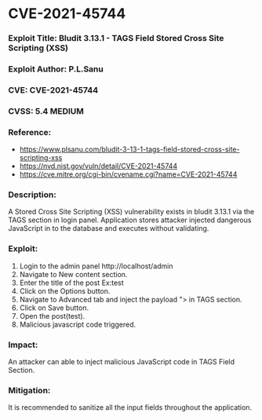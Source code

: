 # CVE-2021-45744

### Exploit Title: Bludit 3.13.1 - TAGS Field Stored Cross Site Scripting (XSS)
### Exploit Author: P.L.Sanu
### CVE: CVE-2021-45744
### CVSS: 5.4 MEDIUM
### Reference: 
- https://www.plsanu.com/bludit-3-13-1-tags-field-stored-cross-site-scripting-xss
- https://nvd.nist.gov/vuln/detail/CVE-2021-45744
- https://cve.mitre.org/cgi-bin/cvename.cgi?name=CVE-2021-45744

### Description:
A Stored Cross Site Scripting (XSS) vulnerability exists in bludit 3.13.1 via the TAGS section in login panel. Application stores attacker injected dangerous JavaScript in to the database and executes without validating.

### Exploit:
1. Login to the admin panel http://localhost/admin
2. Navigate to New content section.
3. Enter the title of the post Ex:test
4. Click on the Options button.
5. Navigate to Advanced tab and inject the payload "><script>alert("XSS")</script> in TAGS section.
6. Click on Save button.
7. Open the post(test).
8. Malicious javascript code triggered.

### Impact:
An attacker can able to inject malicious JavaScript code in TAGS Field Section.

### Mitigation:
It is recommended to sanitize all the input fields throughout the application.
